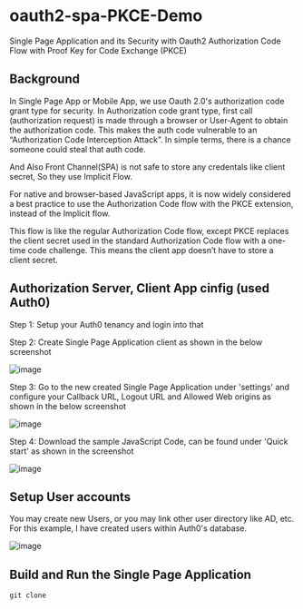 # oauth2-spa-PKCE-Demo
Single Page Application and its Security with Oauth2 Authorization Code Flow with Proof Key for Code Exchange (PKCE)

## Background
In Single Page App or Mobile App, we use Oauth 2.0's authorization code grant type for security. In Authorization code grant type,  first call (authorization request) is made through a browser or User-Agent to obtain the authorization code. This makes the auth code vulnerable to an “Authorization Code Interception Attack”. In simple terms, there is a chance someone could steal that auth code.

And Also Front Channel(SPA) is not safe to store any credentals like client secret, So they use Implicit Flow.

For native and browser-based JavaScript apps, it is now widely considered a best practice to use the Authorization Code flow with the PKCE extension, instead of the Implicit flow.

This flow is like the regular Authorization Code flow, except PKCE replaces the client secret used in the standard Authorization Code flow with a one-time code challenge. This means the client app doesn’t have to store a client secret.

## Authorization Server, Client App cinfig (used Auth0)

Step 1: Setup your Auth0 tenancy and login into that

Step 2: Create Single Page Application client as shown in the below screenshot

![image](https://user-images.githubusercontent.com/16347988/141107689-b4f55820-0d7d-4c65-b350-07add79c0303.png)


Step 3: Go to the new created Single Page Application under 'settings' and configure your Callback URL, Logout URL and Allowed Web origins as shown in the below screenshot

![image](https://user-images.githubusercontent.com/16347988/141108374-0ce78ef4-15d1-4b2b-8cc1-cadca68a79f6.png)

Step 4: Download the sample JavaScript Code, can be found under 'Quick start' as shown in the screenshot

![image](https://user-images.githubusercontent.com/16347988/141108760-0a619664-7452-4c1f-a92f-4712bcf7979f.png)


## Setup User accounts

You may create new Users, or you may link other user directory like AD, etc. For this example, I have created users within Auth0's database.

![image](https://user-images.githubusercontent.com/16347988/141109267-29a4abf4-9bdb-49c3-abf7-bb27caa23512.png)

## Build and Run the Single Page Application

~~~
git clone 
~~~
